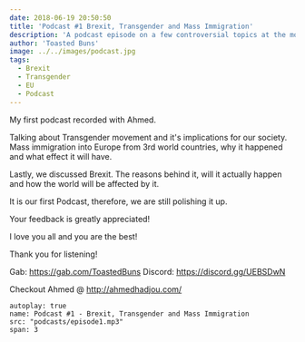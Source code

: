 ```yaml
---
date: 2018-06-19 20:50:50
title: 'Podcast #1 Brexit, Transgender and Mass Immigration'
description: 'A podcast episode on a few controversial topics at the moment'
author: 'Toasted Buns'
image: ../../images/podcast.jpg
tags:
  - Brexit
  - Transgender
  - EU
  - Podcast
---
```


My first podcast recorded with Ahmed.

Talking about Transgender movement and it's implications for our society. Mass immigration into Europe from 3rd world countries, why it happened and what effect it will have.

Lastly, we discussed Brexit. The reasons behind it, will it actually happen and how the world will be affected by it.

It is our first Podcast, therefore, we are still polishing it up.

Your feedback is greatly appreciated!

I love you all and you are the best!

Thank you for listening!

Gab: https://gab.com/ToastedBuns
Discord: https://discord.gg/UEBSDwN

<script async src="//pagead2.googlesyndication.com/pagead/js/adsbygoogle.js"></script><ins class="adsbygoogle" style="display:block; text-align:center;"  data-ad-layout="in-article"  data-ad-format="fluid"  data-ad-client="ca-pub-2164900147810573"  data-ad-slot="8817307412"></ins><script>(adsbygoogle = window.adsbygoogle || []).push({});</script>

Checkout Ahmed @ http://ahmedhadjou.com/

```audio
autoplay: true
name: Podcast #1 - Brexit, Transgender and Mass Immigration
src: "podcasts/episode1.mp3"
span: 3
```
